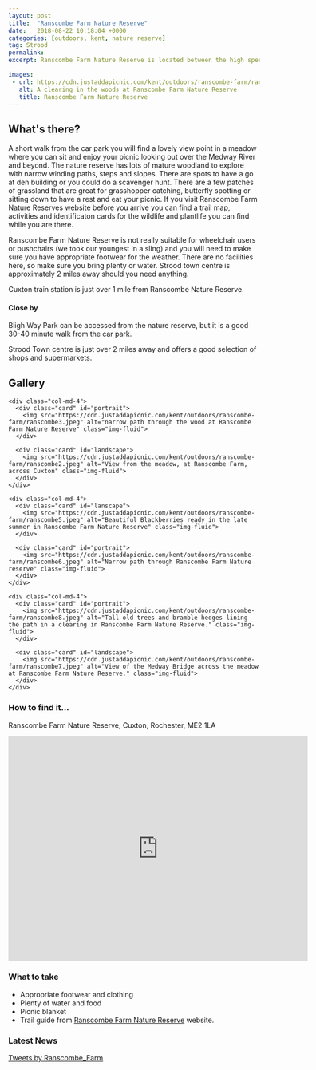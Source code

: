 ```yaml
---
layout: post
title:  "Ranscombe Farm Nature Reserve"
date:   2018-08-22 10:18:04 +0000
categories: [outdoors, kent, nature reserve]
tag: Strood
permalink: 
excerpt: Ranscombe Farm Nature Reserve is located between the high speed railway line and Cuxton.  This piece of wild land holds ancient trees, meadows and adventures waiting to be had.

images: 
 - url: https://cdn.justaddapicnic.com/kent/outdoors/ranscombe-farm/ranscombe1.jpeg
   alt: A clearing in the woods at Ranscombe Farm Nature Reserve
   title: Ranscombe Farm Nature Reserve
---
```


## What's there?
A short walk from the car park you will find a lovely view point in a meadow where you can sit and enjoy your picnic looking out over the Medway River and beyond.  The nature reserve has lots of mature woodland to explore with narrow winding paths, steps and slopes. There are spots to have a go at den building or you could do a scavenger hunt.  There are a few patches of grassland that are great for grasshopper catching, butterfly spotting or sitting down to have a rest and eat your picnic.  If you visit Ranscombe Farm Nature Reserves [website](https://www.plantlife.org.uk/uk/nature-reserves-important-plant-areas/discover-ranscombe/explore-ranscombe) before you arrive you can find a trail map, activities and identificaton cards for the wildlife and plantlife you can find while you are there.

Ranscombe Farm Nature Reserve is not really suitable for wheelchair users or pushchairs (we took our youngest in a sling) and you will need to make sure you have appropriate footwear for the weather.  There are no facilities here, so make sure you bring plenty or water.  Strood town centre is approximately 2 miles away should you need anything.

Cuxton train station is just over 1 mile from Ranscombe Nature Reserve.

#### Close by

Bligh Way Park can be accessed from the nature reserve, but it is a good 30-40 minute walk from the car park.

Strood Town centre is just over 2 miles away and offers a good selection of shops and supermarkets.

## Gallery

<div class="container">

  <div class="row">

    <div class="col-md-4">
      <div class="card" id="portrait">
        <img src="https://cdn.justaddapicnic.com/kent/outdoors/ranscombe-farm/ranscombe3.jpeg" alt="narrow path through the wood at Ranscombe Farm Nature Reserve" class="img-fluid">
      </div>

      <div class="card" id="landscape">
        <img src="https://cdn.justaddapicnic.com/kent/outdoors/ranscombe-farm/ranscombe2.jpeg" alt="View from the meadow, at Ranscombe Farm, across Cuxton" class="img-fluid">
      </div>  
    </div>

    <div class="col-md-4">
      <div class="card" id="lanscape">
        <img src="https://cdn.justaddapicnic.com/kent/outdoors/ranscombe-farm/ranscombe5.jpeg" alt="Beautiful Blackberries ready in the late summer in Ranscombe Farm Nature Reserve" class="img-fluid">
      </div>

      <div class="card" id="portrait">
        <img src="https://cdn.justaddapicnic.com/kent/outdoors/ranscombe-farm/ranscombe6.jpeg" alt="Narrow path through Ranscombe Farm Nature reserve" class="img-fluid">
      </div>
    </div>

    <div class="col-md-4">
      <div class="card" id="portrait">
        <img src="https://cdn.justaddapicnic.com/kent/outdoors/ranscombe-farm/ranscombe8.jpeg" alt="Tall old trees and bramble hedges lining the path in a clearing in Ranscombe Farm Nature Reserve." class="img-fluid">
      </div>

      <div class="card" id="landscape">
        <img src="https://cdn.justaddapicnic.com/kent/outdoors/ranscombe-farm/ranscombe7.jpeg" alt="View of the Medway Bridge across the meadow at Ranscombe Farm Nature Reserve." class="img-fluid">
      </div>
    </div>

  </div>      
</div>


### How to find it...
Ranscombe Farm Nature Reserve, Cuxton, Rochester, ME2 1LA

<iframe src="https://www.google.com/maps/embed?pb=!1m18!1m12!1m3!1d9959.546766668254!2d0.4429869665532158!3d51.38676050962043!2m3!1f0!2f0!3f0!3m2!1i1024!2i768!4f13.1!3m3!1m2!1s0x47d8cb775f43a64f%3A0x4b0ceebd8ac21dd7!2sRanscombe+Farm+Nature+Reserve!5e0!3m2!1sen!2suk!4v1534931783855" width="600" height="450" frameborder="0" style="border:0" allowfullscreen></iframe>

### What to take
* Appropriate footwear and clothing
* Plenty of water and food
* Picnic blanket
* Trail guide from [Ranscombe Farm Nature Reserve](https://www.plantlife.org.uk/uk/nature-reserves-important-plant-areas/discover-ranscombe/explore-ranscombe) website.

### Latest News

<div class="container">
  <div class="row">
    <div class="col-md-6">
      <!-- Twitter plugin code -->
      <a class="twitter-timeline" data-width="500" data-height="500" href="https://twitter.com/Ranscombe_Farm?ref_src=twsrc%5Etfw">Tweets by Ranscombe_Farm</a> <script async src="https://platform.twitter.com/widgets.js" charset="utf-8"></script>
    </div>
  

  </div>
</div>
